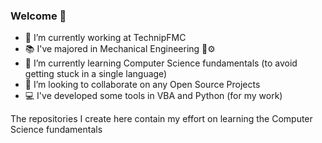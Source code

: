 ### Welcome 👋

- 🔭 I’m currently working at TechnipFMC
- 📚 I've majored in Mechanical Engineering 🔧⚙
- 🌱 I’m currently learning Computer Science fundamentals (to avoid getting stuck in a single language)
- 👯 I’m looking to collaborate on any Open Source Projects
- 💻 I've developed some tools in VBA and Python (for my work)
<!--
- 🤔 I’m looking for help with ...
- 💬 Ask me about ...
- 📫 How to reach me: ...
- 😄 Pronouns: ...
- ⚡ Fun fact: ...
-->

The repositories I create here contain my effort on learning the Computer Science fundamentals
